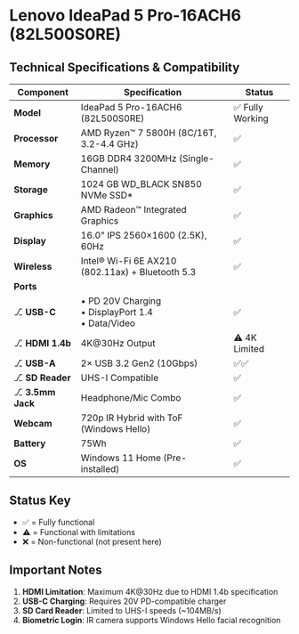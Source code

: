 # Lenovo IdeaPad 5 Pro-16ACH6 (82L500S0RE)

## Technical Specifications & Compatibility

| Component        | Specification                                  | Status           |
|------------------|------------------------------------------------|------------------|
| **Model**        | IdeaPad 5 Pro-16ACH6 (82L500S0RE)              | ✅ Fully Working |
| **Processor**    | AMD Ryzen™ 7 5800H (8C/16T, 3.2-4.4 GHz)       | ✅              |
| **Memory**       | 16GB DDR4 3200MHz (Single-Channel)             | ✅              |
| **Storage**      | 1024 GB WD_BLACK SN850 NVMe SSD*                | ✅              |
| **Graphics**     | AMD Radeon™ Integrated Graphics                | ✅              |
| **Display**      | 16.0" IPS 2560×1600 (2.5K), 60Hz                | ✅              |
| **Wireless**     | Intel® Wi-Fi 6E AX210 (802.11ax) + Bluetooth 5.3             | ✅              |
| **Ports**        |                                                |                  |
| ⎇ **USB-C**      | • PD 20V Charging<br>• DisplayPort 1.4<br>• Data/Video | ✅              |
| ⎇ **HDMI 1.4b**  | 4K@30Hz Output                                | ⚠️ 4K Limited  |
| ⎇ **USB-A**      | 2× USB 3.2 Gen2 (10Gbps)                      | ✅✅           |
| ⎇ **SD Reader**  | UHS-I Compatible                              | ✅              |
| ⎇ **3.5mm Jack** | Headphone/Mic Combo                           | ✅              |
| **Webcam**       | 720p IR Hybrid with ToF (Windows Hello)       | ✅              |
| **Battery**      | 75Wh                                          | ✅              |
| **OS**           | Windows 11 Home (Pre-installed)               | ✅              |

## Status Key
- ✅ = Fully functional
- ⚠️ = Functional with limitations
- ❌ = Non-functional (not present here)

## Important Notes
1. **HDMI Limitation**: Maximum 4K@30Hz due to HDMI 1.4b specification
2. **USB-C Charging**: Requires 20V PD-compatible charger
3. **SD Card Reader**: Limited to UHS-I speeds (~104MB/s)
4. **Biometric Login**: IR camera supports Windows Hello facial recognition

